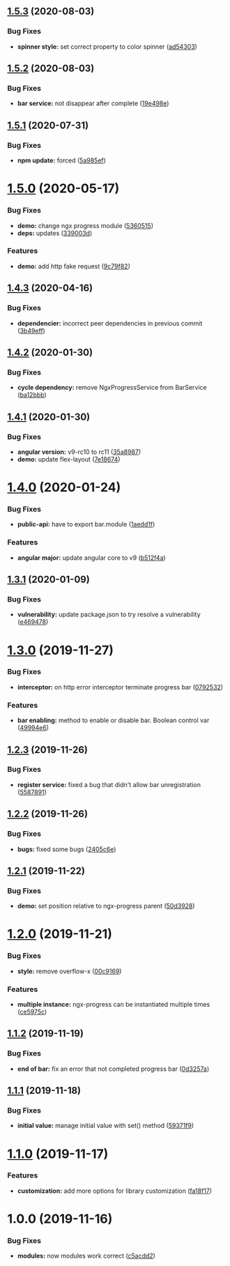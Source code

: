 ## [1.5.3](https://github.com/kKen94/ngx-progress/compare/v1.5.2...v1.5.3) (2020-08-03)


### Bug Fixes

* **spinner style:** set correct property to color spinner ([ad54303](https://github.com/kKen94/ngx-progress/commit/ad54303c21ea76d4c3c91b7b35caf9b85bacd2b8))

## [1.5.2](https://github.com/kKen94/ngx-progress/compare/v1.5.1...v1.5.2) (2020-08-03)


### Bug Fixes

* **bar service:** not disappear after complete ([19e498e](https://github.com/kKen94/ngx-progress/commit/19e498eb72ef5bed26bfb328eeae794c0155efad))

## [1.5.1](https://github.com/kKen94/ngx-progress/compare/v1.5.0...v1.5.1) (2020-07-31)


### Bug Fixes

* **npm update:** forced ([5a985ef](https://github.com/kKen94/ngx-progress/commit/5a985ef3006259ebebf152b89e3b80caa1fd9154))

# [1.5.0](https://github.com/kKen94/ngx-progress/compare/v1.4.3...v1.5.0) (2020-05-17)


### Bug Fixes

* **demo:** change ngx progress module ([5360515](https://github.com/kKen94/ngx-progress/commit/536051520e93a33721a5a16a5b1594e497da5ec8))
* **deps:** updates ([339003d](https://github.com/kKen94/ngx-progress/commit/339003d9158c57a3f156d99ff64b133d76600d2b))


### Features

* **demo:** add http fake request ([9c79f82](https://github.com/kKen94/ngx-progress/commit/9c79f82850db8aae6cd1e96a26f83842386e867a))

## [1.4.3](https://github.com/kKen94/ngx-progress/compare/v1.4.2...v1.4.3) (2020-04-16)


### Bug Fixes

* **dependencier:** incorrect peer dependencies in previous commit ([3b49eff](https://github.com/kKen94/ngx-progress/commit/3b49efffd847743708a2d2071c8d9f63413a2600))

## [1.4.2](https://github.com/kKen94/ngx-progress/compare/v1.4.1...v1.4.2) (2020-01-30)


### Bug Fixes

* **cycle dependency:** remove NgxProgressService from BarService ([ba12bbb](https://github.com/kKen94/ngx-progress/commit/ba12bbb06b095f09841b195c75666d58991d0055))

## [1.4.1](https://github.com/kKen94/ngx-progress/compare/v1.4.0...v1.4.1) (2020-01-30)


### Bug Fixes

* **angular version:** v9-rc10 to rc11 ([35a8987](https://github.com/kKen94/ngx-progress/commit/35a89870e1b9b44dd761438cf62bf62e4fc5b4e7))
* **demo:** update flex-layout ([7e18674](https://github.com/kKen94/ngx-progress/commit/7e18674a50750a2faed8a7bb2e145fd97d610f0c))

# [1.4.0](https://github.com/kKen94/ngx-progress/compare/v1.3.1...v1.4.0) (2020-01-24)


### Bug Fixes

* **public-api:** have to export bar.module ([1aedd1f](https://github.com/kKen94/ngx-progress/commit/1aedd1fe28156a0b8b1507b80d8a5d37ebe92fad))


### Features

* **angular major:** update angular core to v9 ([b512f4a](https://github.com/kKen94/ngx-progress/commit/b512f4a1e689164aa21803cb5e541beefa208c94))

## [1.3.1](https://github.com/kKen94/ngx-progress/compare/v1.3.0...v1.3.1) (2020-01-09)


### Bug Fixes

* **vulnerability:** update package.json to try resolve a vulnerability ([e469478](https://github.com/kKen94/ngx-progress/commit/e4694788829cc922fd82f3f131ec5c54ef6ca8b9))

# [1.3.0](https://github.com/kKen94/ngx-progress/compare/v1.2.3...v1.3.0) (2019-11-27)


### Bug Fixes

* **interceptor:** on http error interceptor terminate progress bar ([0792532](https://github.com/kKen94/ngx-progress/commit/079253214a7bdc57e36e5e711eddb091aa8d0175))


### Features

* **bar enabling:** method to enable or disable bar. Boolean control var ([49994e6](https://github.com/kKen94/ngx-progress/commit/49994e6837a023c2b3af447a42fe937bd2f239b7))

## [1.2.3](https://github.com/kKen94/ngx-progress/compare/v1.2.2...v1.2.3) (2019-11-26)


### Bug Fixes

* **register service:** fixed a bug that didn't allow bar unregistration ([5587891](https://github.com/kKen94/ngx-progress/commit/55878916cae5d5927caa998ea91b76266c972a1c))

## [1.2.2](https://github.com/kKen94/ngx-progress/compare/v1.2.1...v1.2.2) (2019-11-26)


### Bug Fixes

* **bugs:** fixed some bugs ([2405c6e](https://github.com/kKen94/ngx-progress/commit/2405c6e071186442972560537a23244a5faade8a))

## [1.2.1](https://github.com/kKen94/ngx-progress/compare/v1.2.0...v1.2.1) (2019-11-22)


### Bug Fixes

* **demo:** set position relative to ngx-progress parent ([50d3928](https://github.com/kKen94/ngx-progress/commit/50d39286ecf37ff46bee7aae809ac68b44fcdbe1))

# [1.2.0](https://github.com/kKen94/ngx-progress/compare/v1.1.2...v1.2.0) (2019-11-21)


### Bug Fixes

* **style:** remove overflow-x ([00c9169](https://github.com/kKen94/ngx-progress/commit/00c9169f229b0801747f14e5cb37b72f786ea774))


### Features

* **multiple instance:** ngx-progress can be instantiated multiple times ([ce5975c](https://github.com/kKen94/ngx-progress/commit/ce5975cc6df97817d18f02633a3bbd092e5c9a36))

## [1.1.2](https://github.com/kKen94/ngx-progress/compare/v1.1.1...v1.1.2) (2019-11-19)


### Bug Fixes

* **end of bar:** fix an error that not completed progress bar ([0d3257a](https://github.com/kKen94/ngx-progress/commit/0d3257a81de7ab24dd8fc70eecd4561bf6c67fac))

## [1.1.1](https://github.com/kKen94/ngx-progress/compare/v1.1.0...v1.1.1) (2019-11-18)


### Bug Fixes

* **initial value:** manage initial value with set() method ([59371f9](https://github.com/kKen94/ngx-progress/commit/59371f92d7d91302808667213994b517d240c8b1))

# [1.1.0](https://github.com/kKen94/ngx-progress/compare/v1.0.0...v1.1.0) (2019-11-17)


### Features

* **customization:** add more options for library customization ([fa18f17](https://github.com/kKen94/ngx-progress/commit/fa18f174f47996ded02c6d0ed4fc3aebd11ac658))

# 1.0.0 (2019-11-16)


### Bug Fixes

* **modules:** now modules work correct ([c5acdd2](https://github.com/kKen94/ngx-progress/commit/c5acdd25579d926b1f86791786468bd290e67c2f))

